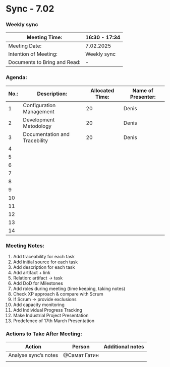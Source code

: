 # Sync - 7.02

### Weekly sync

| Meeting Time: | 16:30 - 17:34 |
| --- | --- |
| Meeting Date: | 7.02.2025 |
| Intention of Meeting: | Weekly sync |
| Documents to Bring and Read: | - |

### Agenda:

| No.: | Description: | Allocated Time: | Name of Presenter: |
| --- | --- | --- | --- |
| 1 | Configuration Management | 20 | Denis |
| 2 | Development Metodology | 20 | Denis |
| 3 | Documentation and Tracebility | 20 | Denis |
| 4 |  |  |  |
| 5 |  |  |  |
| 6 |  |  |  |
| 7 |  |  |  |
| 8 |  |  |  |
| 9 |  |  |  |
| 10 |  |  |  |
| 11 |  |  |  |
| 12 |  |  |  |
| 13 |  |  |  |
| 14 |  |  |  |

### Meeting Notes:

1. Add traceability for each task
2. Add initial source for each task
3. Add description for each task
4. Add artifact + link
5. Relation: artifact → task
6. Add DoD for Milestones
7. Add roles during meeting (time keeping, taking notes)
8. Check XP approach & compare with Scrum
9. If Scrum → provide exclusions
10. Add capacity monitoring
11. Add Individual Progress Tracking
12. Make Industrial Project Presentation
13. Predefence of 17th March Presentation

### Actions to Take After Meeting:

| Action | Person | Additional notes |
| --- | --- | --- |
| Analyse sync’s notes | @Самат Гатин  |  |
|  |  |  |